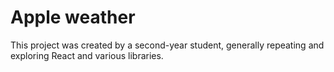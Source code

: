 # Apple weather 

This project was created by a second-year student, generally repeating and exploring React and various libraries.

